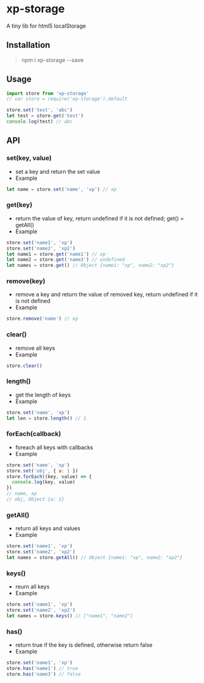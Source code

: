 # xp-storage
A tiny lib for html5 localStorage

## Installation

> npm i xp-storage --save

## Usage

```js
import store from 'xp-storage'
// var store = require('xp-storage').default

store.set('test', 'abc')
let test = store.get('test')
console.log(test) // abc
```

## API

### set(key, value)
- set a key and return the set value
- Example
```js
let name = store.set('name', 'xp') // xp
```

### get(key)
- return the value of key, return undefined if it is not defined; get() = getAll()
- Example
```js
store.set('name1', 'xp')
store.set('name2', 'xp2')
let name1 = store.get('name1') // xp
let name2 = store.get('name3') // undefined
let names = store.get() // Object {name1: "xp", name2: "xp2"}
```

### remove(key)
- remove a key and return the value of removed key, return undefined if it is not defined
- Example
```js
store.remove('name') // xp
```

### clear()
- remove all keys
- Example
```js
store.clear()
```

### length()
- get the length of keys
- Example
```js
store.set('name', 'xp')
let len = store.length() // 1
```

### forEach(callback)
- foreach all keys with callbacks
- Example
```js
store.set('name', 'xp')
store.set('obj', { a: 1 })
store.forEach((key, value) => {
  console.log(key, value)
})
// name, xp
// obj, Object {a: 1}
```
### getAll()
- return all keys and values
- Example
```js
store.set('name1', 'xp')
store.set('name2', 'xp2')
let names = store.getAll() // Object {name1: "xp", name2: "xp2"}
```

### keys()
- reurn all keys
- Example
```js
store.set('name1', 'xp')
store.set('name2', 'xp2')
let names = store.keys() // ["name1", "name2"]
```

### has()
- return true if the key is defined, otherwise return false
- Example
```js
store.set('name1', 'xp')
store.has('name1') // true
store.has('name3') // false
```
